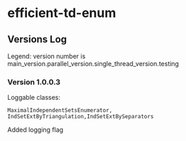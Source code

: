 # efficient-td-enum


## Versions Log  

Legend: version number is main_version.parallel_version.single_thread_version.testing

### Version 1.0.0.3
Loggable classes: 
```
MaximalIndependentSetsEnumerator, IndSetExtByTriangulation,IndSetExtBySeparators
```
Added logging flag 

